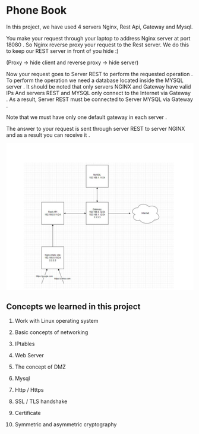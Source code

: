 # Phone Book

In this project, we have used 4 servers Nginx, Rest Api, Gateway and Mysql.

You make your request through your laptop to address Nginx server at port 18080 . So Nginx reverse proxy your request to the Rest server.
We do this to keep our REST server in front of you hide :) 

(Proxy -> hide client and reverse proxy -> hide server)

Now your request goes to Server REST to perform the requested operation . To perform the operation we need a database located inside the MYSQL server . It should be noted that only servers NGINX and Gateway have valid IPs And servers REST and MYSQL only connect to the Internet via Gateway . As a result, Server REST must be connected to Server MYSQL via Gateway .

Note that we must have only one default gateway in each server .

The answer to your request is sent through server REST to server NGINX and as a result you can receive it .

![Project outline](ProjectImage/photo5879718642797623379.jpg)

## Concepts we learned in this project 

1. Work with Linux operating system

2. Basic concepts of networking

3. IPtables

4. Web Server

5. The concept of DMZ

6. Mysql

7. Http / Https

8. SSL / TLS handshake

9. Certificate

10. Symmetric and asymmetric cryptography 

